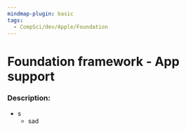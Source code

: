 ```yaml
---
mindmap-plugin: basic
tags:
  - CompSci/dev/Apple/Foundation
---
```

# Foundation framework - App support
### Description:
- s
	- sad
